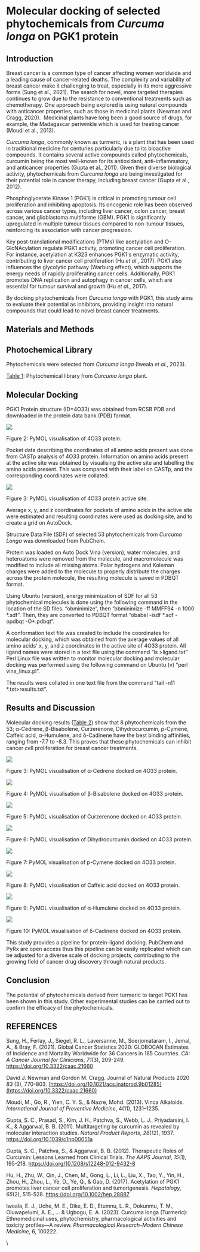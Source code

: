 <!--StartFragment-->

# **Molecular docking of selected phytochemicals from _Curcuma longa_ on PGK1 protein**


## **Introduction**

Breast cancer is a common type of cancer affecting women worldwide and a leading cause of cancer-related deaths. The complexity and variability of breast cancer make it challenging to treat, especially in its more aggressive forms (Sung et al., 2021). The search for novel, more targeted therapies continues to grow due to the resistance to conventional treatments such as chemotherapy. One approach being explored is using natural compounds with anticancer properties, such as those in medicinal plants (Newman and Cragg, 2020).  Medicinal plants have long been a good source of drugs, for example, the Madagascar periwinkle which is used for treating cancer (Moudi et al., 2013). 

_Curcuma longa_, commonly known as turmeric, is a plant that has been used in traditional medicine for centuries particularly due to its bioactive compounds. It contains several active compounds called phytochemicals, curcumin being the most well-known for its antioxidant, anti-inflammatory, and anticancer properties (Gupta et al., 2011). Given their diverse biological activity, phytochemicals from _Curcuma longa_ are being investigated for their potential role in cancer therapy, including breast cancer (Gupta et al., 2012).

Phosphoglycerate Kinase 1 (PGK1) is critical in promoting tumour cell proliferation and inhibiting apoptosis. Its oncogenic role has been observed across various cancer types, including liver cancer, colon cancer, breast cancer, and glioblastoma multiforme (GBM). PGK1 is significantly upregulated in multiple tumour tissues compared to non-tumour tissues, reinforcing its association with cancer progression.

Key post-translational modifications (PTMs) like acetylation and O-GlcNAcylation regulate PGK1 activity, promoting cancer cell proliferation. For instance, acetylation at K323 enhances PGK1's enzymatic activity, contributing to liver cancer cell proliferation (Hu _et al_., 2017). PGK1 also influences the glycolytic pathway (Warburg effect), which supports the energy needs of rapidly proliferating cancer cells. Additionally, PGK1 promotes DNA replication and autophagy in cancer cells, which are essential for tumour survival and growth (Hu _et al_., 2017).

By docking phytochemicals from _Curcuma longa_ with PGK1, this study aims to evaluate their potential as inhibitors, providing insight into natural compounds that could lead to novel breast cancer treatments.


## **Materials and Methods**

## **Photochemical Library**

Phytochemicals were selected from _Curcuma longa_ (Iweala _et al_., 2023).

[Table 1](https://docs.google.com/document/d/1jWwa-9Eem9Mi3mbPwAvRumgTOEHXgQcI/edit?usp=sharing\&ouid=115010163280656693773\&rtpof=true\&sd=true): Phytochemical library from _Curcuma longa_ plant.


## **Molecular Docking**

PGK1 Protein structure (ID=4O33) was obtained from RCSB PDB and downloaded in the protein data bank (PDB) format.

![](https://lh7-rt.googleusercontent.com/docsz/AD_4nXcyaCYTdxuGYZrw0ksoa5dhKsYlke40jF__vWykHg-4zpXhjxMf2LTzaMQnAf64XFXDN845cJPrDEQHXNtV1GmsNFBMMbP0ApWK7jtqaNmlIpg-4P1JpQbQdnVfVeEdk6u154jDWQPpkJIJNsa1l4-TZUDs?key=ujy-ct2QySwOFKzXvUyudg)

Figure 2: PyMOL visualisation of 4O33 protein.

Pocket data describing the coordinates of all amino acids present was done from CASTp analysis of 4O33 protein. Information on amino acids present at the active site was obtained by visualising the active site and labelling the amino acids present. This was compared with their label on CASTp, and the corresponding coordinates were collated.

![](https://lh7-rt.googleusercontent.com/docsz/AD_4nXdYBiJsv7YEJv8D286mmaEQBBsSomAt93QBpgJEFWV-pRVvmkINl9PJxZyvzALOSQEqJ_4z1Uo4Oz2HKc2pb71FRn0zeQzzxY87py5Vszwooz-9VgK9Drv5GPdhogOppEJ-E_o0wx9itk2F7h1IhTg55K2i?key=ujy-ct2QySwOFKzXvUyudg)

Figure 3: PyMOL visualisation of 4O33 protein active site.

Average x, y, and z coordinates for pockets of amino acids in the active site were estimated and resulting coordinates were used as docking site, and to create a grid on AutoDock.

Structure Data File (SDF) of selected 53 phytochemicals from _Curcuma Longa_ was downloaded from PubChem.

Protein was loaded on Auto Dock Vina (version), water molecules, and heteroatoms were removed from the molecule, and macromolecule was modified to include all missing atoms. Polar hydrogens and Koleman charges were added to the molecule to properly distribute the charges across the protein molecule, the resulting molecule is saved in PDBQT format.

Using Ubuntu (version), energy minimization of SDF for all 53 phytochemical molecules is done using the following command in the location of the SD files. “obminimize”, then “obminimize -ff MMFF94 -n 1000 \*.sdf”. Then, they are converted to PDBQT format “obabel -isdf \*.sdf -opdbqt -O\*.pdbqt”.

A conformation text file was created to include the coordinates for molecular docking, which was obtained from the average values of all amino acids' x, y, and z coordinates in the active site of 4O33 protein. All ligand names were stored in a text file using the command “ls >ligand.txt” Perl Linux file was written to monitor molecular docking and molecular docking was performed using the following command on Ubuntu (v) “perl vina\_linux.pl”.

The results were collated in one text file from the command “tail -n11 \*.txt>results.txt”.


## **Results and Discussion**

Molecular docking results ([Table 2](https://docs.google.com/document/d/1wObgHVwe4-CQ5ly6EMqNriwnn3qRdHv6/edit?usp=sharing\&ouid=115010163280656693773\&rtpof=true\&sd=true)) show that 8 phytochemicals from the 53; α-Cedrene, β-Bisabolene, Curzerenone, Dihydrocurcumin, p-Cymene, Caffeic acid, α-Humulene, and δ-Cadinene have the best binding affinities, ranging from -7.7 to -8.3. This proves that these phytochemicals can inhibit cancer cell proliferation for breast cancer treatments.

![](https://lh7-rt.googleusercontent.com/docsz/AD_4nXe6SufWZ7xAaSawS5_5aKg41aa91i2PL90i0l_UW4-8ynYfmX8dkRkTu1s8s5PUllobKaeuFsOTBsKFiaJr88jgpKl-ASnv4FZTCWwho1DXK8Q62lBSl--2WbrxAbyjUQ7RvA_1CjRoPsUxOmAsVbAJAX7E?key=ujy-ct2QySwOFKzXvUyudg)

Figure 3: PyMOL visualisation of α-Cedrene docked on 4O33 protein.

![](https://lh7-rt.googleusercontent.com/docsz/AD_4nXf5vvOs0uxfOAmxv1LYNbubJTl1K0UzkstgoL7eTvYd-wg6sxC1ddaF7dHlh7vzu0IvoJ9SfgGwHbiAOD0cgKJ_mRTKXWcDcLFOO7F0kqOJqVMl6K_4Gjxs2wE4hoblIwhDLVDgirndHZFXVdJG-Ig7re0M?key=ujy-ct2QySwOFKzXvUyudg)

Figure 4: PyMOL visualisation of β-Bisabolene docked on 4O33 protein.

![](https://lh7-rt.googleusercontent.com/docsz/AD_4nXeV6_xvKVZQ0PprTc8JlkF0N61Q1KnKkxTGlDD-lwtaJ6j2kGGXpFFlHbS3zpU-Fi7WS42S_2Kf8inr-ZJRu28dkhjV_2uuJNZlN2Jzfcr84o9hn_f9phfvZtsRGDAqGSTbJY0Fb1RUpdY4KrAip3PBAeOH?key=ujy-ct2QySwOFKzXvUyudg)

Figure 5: PyMOL visualisation of Curzerenone docked on 4O33 protein.

![](https://lh7-rt.googleusercontent.com/docsz/AD_4nXd-ih7aLXSsXuVApPM6clWKy7yie8Dvpxc-AiMePoHIHr7vw9LLthEzjbTmA1Pc2EDiJUFdJ1_mWKN59tVKS7PPe0J-7y_ZYensByddYzTTadfdzMm8Xkv5RA3DRuYXUrDVsQWQ_SOPAxlIxS8Dtt3AnlwK?key=ujy-ct2QySwOFKzXvUyudg)

Figure 6: PyMOL visualisation of Dihydrocurcumin docked on 4O33 protein.

![](https://lh7-rt.googleusercontent.com/docsz/AD_4nXeRW3DtGkxyjP-gRwDqpjhLAc1f9YXtmfG9Y4YDAaNaJ-z9V6Gv-9w9B2xJQI6_6dRJUHyunHIECNXxRgkIn4K6OMqAr9pI9fW_4VIhL3wapFVVTZnrX4_6R8FOia0e3zjXfuDtGyKqIQzveUl1p79HTdYW?key=ujy-ct2QySwOFKzXvUyudg)

Figure 7: PyMOL visualisation of p-Cymene docked on 4O33 protein.

![](https://lh7-rt.googleusercontent.com/docsz/AD_4nXcu0wkkCzPtf-glEU8CTa1WbWAvaSvZgflgkxLnPZ0bl8pLbGAWEVtsJ6wF2WHQx40k-4Vn4SwGIZ6fBrtT8DDa2Nnm_JNnWA56yng8YEF3ryoTqC49UD0IgMkUq1I2og3gbZcBwG1vLqQxfqC556Zc4KCZ?key=ujy-ct2QySwOFKzXvUyudg)

Figure 8: PyMOL visualisation of Caffeic acid docked on 4O33 protein.

![](https://lh7-rt.googleusercontent.com/docsz/AD_4nXeOSYGSSRztbKbB-CeaAzlMaxOCUnmlNxxnaZnTSoTbt8Jp1mv17qdFhTERlr5YeEkmrjDbpidRP9zu-gKdmMN4qNOgCUIkZRAlU-HyPflGjo78u-IatyFaBvAGug60Cot3jSiEMM-dlHtPjEYA5l0LafWx?key=ujy-ct2QySwOFKzXvUyudg)

Figure 9: PyMOL visualisation of α-Humulene docked on 4O33 protein.

![](https://lh7-rt.googleusercontent.com/docsz/AD_4nXeyfZoOBv2kPjToaDCasvm50IFoa0iooObMFWaOIykQZrYCHnngXKasz8pdAdt4TK4GQb4SeGojaZ8x1kly7Eq9ICSCCqrzQJDSAwUXGVhvsTKjWMXuHfjkQQ3hu28GYjooUI8JC6zKSUxlxz2B5YhOloxx?key=ujy-ct2QySwOFKzXvUyudg)

Figure 10: PyMOL visualisation of δ-Cadinene docked on 4O33 protein.

This study provides a pipeline for protein-ligand docking. PubChem and PyRx are open access thus this pipeline can be easily replicated which can be adjusted for a diverse scale of docking projects, contributing to the growing field of cancer drug discovery through natural products.


## **Conclusion**

The potential of phytochemicals derived from turmeric to target PGK1 has been shown in this study. Other experimental studies can be carried out to confirm the efficacy of the phytochemicals.

## **REFERENCES**

Sung, H., Ferlay, J., Siegel, R. L., Laversanne, M., Soerjomataram, I., Jemal, A., & Bray, F. (2021). Global Cancer Statistics 2020: GLOBOCAN Estimates of Incidence and Mortality Worldwide for 36 Cancers in 185 Countries. _CA: A Cancer Journal for Clinicians_, _71_(3), 209-249. <https://doi.org/10.3322/caac.21660>

David J. Newman and Gordon M. Cragg. Journal of Natural Products 2020 _83_ (3), 770-803. [https://doi.org/10.1021/acs.jnatprod.9b01285](https://doi.org/10.3322/caac.21660)

Moudi, M., Go, R., Yien, C. Y. S., & Nazre, Mohd. (2013). Vinca Alkaloids. _International Journal of Preventive Medicine_, 4(11), 1231–1235.

Gupta, S. C., Prasad, S., Kim, J. H., Patchva, S., Webb, L. J., Priyadarsini, I. K., & Aggarwal, B. B. (2011). Multitargeting by curcumin as revealed by molecular interaction studies. _Natural Product Reports_, _28_(12), 1937. <https://doi.org/10.1039/c1np00051a>

Gupta, S. C., Patchva, S., & Aggarwal, B. B. (2012). Therapeutic Roles of Curcumin: Lessons Learned from Clinical Trials. _The AAPS Journal_, _15_(1), 195-218. <https://doi.org/10.1208/s12248-012-9432-8>

Hu, H., Zhu, W., Qin, J., Chen, M., Gong, L., Li, L., Liu, X., Tao, Y., Yin, H., Zhou, H., Zhou, L., Ye, D., Ye, Q., & Gao, D. (2017). Acetylation of PGK1 promotes liver cancer cell proliferation and tumorigenesis. _Hepatology_, _65_(2), 515-528. <https://doi.org/10.1002/hep.28887> 

Iweala, E. J., Uche, M. E., Dike, E. D., Etumnu, L. R., Dokunmu, T. M., Oluwapelumi, A. E., ... & Ugbogu, E. A. (2023). Curcuma longa (Turmeric): Ethnomedicinal uses, phytochemistry, pharmacological activities and toxicity profiles—A review. _Pharmacological Research-Modern Chinese Medicine_, 6, 100222.

\


<!--EndFragment-->
